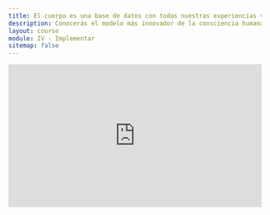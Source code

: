 ```yaml
---
title: El cuerpo es una base de datos con todas nuestras experiencias vividas (Primera parte)
description: Conocerás el modelo más innovador de la consciencia humana, el sistema de experiencias condensadas, a que tipo de contenidos emocionales se pueden acceder para liberarlos del holograma interno para morir en vida a través de la disolución del ego.
layout: course
module: IV - Implementar
sitemap: false
---
```


<div style="width:100%;height:0px;position:relative;padding-bottom:56.250%;"><iframe src="https://streamable.com/3y49fl" frameborder="0" width="100%" height="100%" allowfullscreen style="width:100%;height:100%;position:absolute;left:0px;top:0px;overflow:hidden;"></iframe></div>